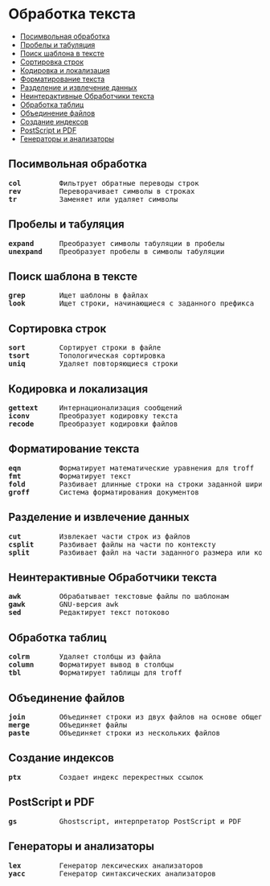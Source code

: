 # Обработка текста
   * [Посимвольная обработка](#посимвольная-обработка)
   * [Пробелы и табуляция](#пробелы-и-табуляция)
   * [Поиск шаблона в тексте](#поиск-шаблона-в-тексте)
   * [Сортировка строк](#сортировка-строк)
   * [Кодировка и локализация](#кодировка-и-локализация)
   * [Форматирование текста](#форматирование-текста)
   * [Разделение и извлечение данных](#разделение-и-извлечение-данных)
   * [Неинтерактивные Обработчики текста](#неинтерактивные-обработчики-текста)
   * [Обработка таблиц](#обработка-таблиц)
   * [Объединение файлов](#объединение-файлов)
   * [Создание индексов](#создание-индексов)
   * [PostScript и PDF](#postscript-и-pdf)
   * [Генераторы и анализаторы](#генераторы-и-анализаторы)

## Посимвольная обработка
<pre>
<b>col</b>         Фильтрует обратные переводы строк
<b>rev</b>         Переворачивает символы в строках
<b>tr</b>          Заменяет или удаляет символы
</pre>

## Пробелы и табуляция
<pre>
<b>expand</b>      Преобразует символы табуляции в пробелы
<b>unexpand</b>    Преобразует пробелы в символы табуляции
</pre>

## Поиск шаблона в тексте
<pre>
<b>grep</b>        Ищет шаблоны в файлах
<b>look</b>        Ищет строки, начинающиеся с заданного префикса
</pre>

## Сортировка строк
<pre>
<b>sort</b>        Сортирует строки в файле
<b>tsort</b>       Топологическая сортировка
<b>uniq</b>        Удаляет повторяющиеся строки
</pre>

## Кодировка и локализация
<pre>
<b>gettext</b>     Интернационализация сообщений
<b>iconv</b>       Преобразует кодировку текста
<b>recode</b>      Преобразует кодировки файлов
</pre>

## Форматирование текста
<pre>
<b>eqn</b>         Форматирует математические уравнения для troff
<b>fmt</b>         Форматирует текст
<b>fold</b>        Разбивает длинные строки на строки заданной ширины
<b>groff</b>       Система форматирования документов
</pre>

## Разделение и извлечение данных
<pre>
<b>cut</b>         Извлекает части строк из файлов
<b>csplit</b>      Разбивает файлы на части по контексту
<b>split</b>       Разбивает файл на части заданного размера или количества строк
</pre>

## Неинтерактивные Обработчики текста
<pre>
<b>awk</b>         Обрабатывает текстовые файлы по шаблонам
<b>gawk</b>        GNU-версия awk
<b>sed</b>         Редактирует текст потоково
</pre>

## Обработка таблиц
<pre>
<b>colrm</b>       Удаляет столбцы из файла
<b>column</b>      Форматирует вывод в столбцы
<b>tbl</b>         Форматирует таблицы для troff
</pre>
    
## Объединение файлов
<pre>
<b>join</b>        Объединяет строки из двух файлов на основе общего поля
<b>merge</b>       Объединяет файлы
<b>paste</b>       Объединяет строки из нескольких файлов
</pre>

## Создание индексов
<pre>
<b>ptx</b>         Создает индекс перекрестных ссылок
</pre>

## PostScript и PDF
<pre>
<b>gs</b>          Ghostscript, интерпретатор PostScript и PDF
</pre>

## Генераторы и анализаторы
<pre>
<b>lex</b>         Генератор лексических анализаторов
<b>yacc</b>        Генератор синтаксических анализаторов
</pre>
